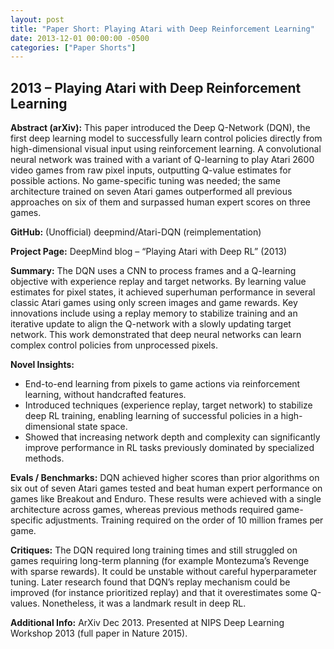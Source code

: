 ```yaml
---
layout: post
title: "Paper Short: Playing Atari with Deep Reinforcement Learning"
date: 2013-12-01 00:00:00 -0500
categories: ["Paper Shorts"]
---
```


## 2013 – Playing Atari with Deep Reinforcement Learning

**Abstract (arXiv):** This paper introduced the Deep Q-Network (DQN), the first deep learning model to successfully learn control policies directly from high-dimensional visual input using reinforcement learning. A convolutional neural network was trained with a variant of Q-learning to play Atari 2600 video games from raw pixel inputs, outputting Q-value estimates for possible actions. No game-specific tuning was needed; the same architecture trained on seven Atari games outperformed all previous approaches on six of them and surpassed human expert scores on three games.

**GitHub:** (Unofficial) deepmind/Atari-DQN (reimplementation)

**Project Page:** DeepMind blog – “Playing Atari with Deep RL” (2013)

**Summary:** The DQN uses a CNN to process frames and a Q-learning objective with experience replay and target networks. By learning value estimates for pixel states, it achieved superhuman performance in several classic Atari games using only screen images and game rewards. Key innovations include using a replay memory to stabilize training and an iterative update to align the Q-network with a slowly updating target network. This work demonstrated that deep neural networks can learn complex control policies from unprocessed pixels.

**Novel Insights:**
- End-to-end learning from pixels to game actions via reinforcement learning, without handcrafted features.
- Introduced techniques (experience replay, target network) to stabilize deep RL training, enabling learning of successful policies in a high-dimensional state space.
- Showed that increasing network depth and complexity can significantly improve performance in RL tasks previously dominated by specialized methods.

**Evals / Benchmarks:** DQN achieved higher scores than prior algorithms on six out of seven Atari games tested and beat human expert performance on games like Breakout and Enduro. These results were achieved with a single architecture across games, whereas previous methods required game-specific adjustments. Training required on the order of 10 million frames per game.

**Critiques:** The DQN required long training times and still struggled on games requiring long-term planning (for example Montezuma’s Revenge with sparse rewards). It could be unstable without careful hyperparameter tuning. Later research found that DQN’s replay mechanism could be improved (for instance prioritized replay) and that it overestimates some Q-values. Nonetheless, it was a landmark result in deep RL.

**Additional Info:** ArXiv Dec 2013. Presented at NIPS Deep Learning Workshop 2013 (full paper in Nature 2015).

